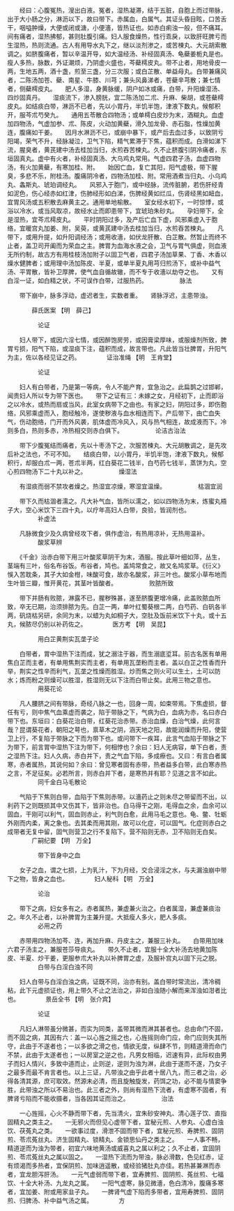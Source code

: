 <!-- { "loadSidebar": true } -->
　　经曰：心腹冤热，溲出白液。冤者，湿热凝滞，结于五脏，自胞上而过带脉，出于大小肠之分，淋沥以下，故曰带下。赤属血，白属气。其证头昏目眩，口苦舌干，咽嗌肿燥，大便或闭或溏，小便濇，皆热证也。如赤白痢浊一般，但不痛耳。间有痛者，湿热拂郁，甚则肚腹引痛。妇人服食燥热，性行乖戾，以致肝旺脾亏而生湿热，热则流通。古人有用导水丸下之，继以淡剂渗之，或苦楝丸、大元胡索散调之。如脐腹痛者，暂以辛温开导，如大温经汤、补经固真汤、龟蘗姜栀丸是也。　　瘦人多热，脉数，外证潮烦，乃阴虚火盛也，芩蘗樗皮丸。带不止者，用地骨皮一两，生地五两，酒十盏，煎至三盏，分三次服；或白芷散、单益母丸。白带兼痛风者，二陈汤加苍、蘗、南星、牛膝、川芎；兼头风鼻涕者，苍蘗辛芎散；兼七情者，侧蘗樗皮丸。　　肥人多湿，身黄脉缓，阴户如冰或痛，白带，升阳燥湿汤、四炒固真丹。　　湿痰流下，渗入膀胱，宜二陈汤加二朮、升麻、柴胡，或苍蘗樗皮丸。如结痰白带，淋沥不已者，先以小胃丹，半饥半饱，津液下数丸，候郁积开，服芩朮芍癸九。　　通用五苓散合四物汤；或单樗白皮炒为末，酒糊丸。血虚加四物汤，气虚加参、朮、陈皮，火动加黄蘗，滑久加龙骨、赤石脂，性燥加黄连，腹痛如干姜。　　因月水淋沥不已，或崩中暴下，或产后去血过多，以致阴亏阳竭，荣气不升，经脉凝泣，卫气下陷，精气累滞于下焦，蕴积而成。白滑如涕下流，腥臭者，黄芪建中汤去桂加当归，水煎吞苦楝丸。久不止脐腹引阴冷痛者，东垣固真丸。虚中有火者，补经固真汤、大乌鸡丸常用。气虚四君子汤，血虚四物汤，有火加黄蘗，有寒加桂、附。　　始因亡血，复亡其阳，阳气虚极，带下腥臭，多悲不乐，附桂汤。腹痛阴冷者，四物汤加桂、附。常用酒煮当归丸、小乌鸡丸、螽斯丸、琥珀调经丸。　　风邪入于胞门，或中经脉，流传脏腑，若伤肝经青如泥色，伤心经赤如红津，伤肺经形如白涕，伤脾经黄如烂瓜，伤肾经黑如衄血，宜胃风汤或五积散去麻黄主之。通用单地榆散。　　室女经水初下，一时惊悸，或浴以冷水，或当风取凉，故经水止而即患带下，宜琥珀朱砂丸。　　孕妇带下，全是湿热，宜芩朮樗皮丸。　　平时阴阳过多，及产后亡血下虚，风邪乘虚入于胞络，宜暖宫丸加姜、附，吴萸，或黄芪建中汤去桂加当归，水煎吞苦楝丸。　　凡带下，或用升提，如升阳调经汤；或用收濇，如伏龙肝散、白芷散。然暂止而终不止者，盖卫司开阖而为荣血之主。脾胃为血海水液之会，卫气与胃气俱虚，则血液无所约制，故古方有用桂枝汤加附子以固卫气者，四君子汤加草果、丁香、木香以燥水健脾者；或用理中汤加陈皮、半夏，或单半夏丸用芎归煎汤下，或补中益气汤、平胃散，皆补卫厚脾，使气血自循故辙，而不专于收濇以劫夺之也。　　又有白淫一证，如白精之状，不可误作白带，过服热药。
　　　　　脉法

　　带下崩中，脉多浮动，虚迟者生，实数者重。　　肾脉浮迟，主患带浊。

　　　　薛氏医案 【明　薛己】

　　　　　论证

　　妇人带下，或因六淫七情，或因醉饱房劳，或因膏梁厚味，或服燥剂所致，脾胃亏损，阳气下陷，或湿痰下注，蕴积而成，故言带也。凡此皆当壮脾胃，升阳气为主，佐以各经见证之药。
　　　　证治准绳 【明　王肯堂】

　　　　　论证

　　妇人有白带者，乃是第一等病，令人不能产育，宜急治之。此扁鹊之过邯郸，闻贵妇人所以专为带下医也。　　带下之证有三：未嫁之女，月经初下，止而即浴之以冷水，或热而扇或当风，此室女病带下之由也。有家之妇，阴阳过多，即伤胞络，风邪乘虚而入，胞经触冷，遂使秽液与血水相连而下。产后带下，由亡血失气，伤动胞络，门开而外风袭，肌体虚而冷风入，风与热气相连，故成液而下。冷则多白，热则多赤，冷热相交则赤白俱下。
　　　　　论洁古治法

　　带下少腹冤结而痛者，先以十枣汤下之，次服苦楝丸、大元胡散调之，是先攻后补之法也，不可不知。　　结痰白带，以小胃丹，半饥半饱，津液下数丸，候郁积行，却服白朮一两，苍朮半两，红白葵花二钱半，白芍药七钱半，蒸饼为丸，空心煎四物汤下二十丸以补之。
　　　　　燥湿法

　　有湿痰而弱不禁攻者燥之。热湿宜凉燥，寒湿宜温燥。
　　　　　枯涸宜润

　　带下久而枯涸者濡之。凡大补气血，皆所以濡之，如以四物汤为末，炼蜜丸梧子大，空心米饮下三四十丸，以疗年高妇人白带，良验，皆润剂也。
　　　　　补虚法

　　凡脉微食少及久病曾经攻下者，俱作虚治，有热用凉补，无热用温补。
　　　　　酸浆草辨

　　《千金》治赤白带下用三叶酸浆草阴干为末，酒服。按此草叶细如萍，丛生，茎端有三叶，俗名布谷饭。布谷者，鸠也。盖鸠常食之，故又名鸠浆草。《衍义》悞入苦耽条，其子大如金柑，味酸可食，故亦名酸浆，非三叶也。酸浆小草布地而生叶皆三瓣，惟开黄花，其茎叶皆酸者。
　　　　　败脓所致

　　带下并肠有败脓，淋露不已，腥秽殊甚，遂至脐腹更增冷痛，此盖败脓血所致，卒无已期，治须排脓为先。白芷一两，单叶红蜀葵根二两，白芍药、白矾各半两，矾烧枯另研，余同为末，以蜡为丸如桐子大，空肚及饭前米饮下十丸，或十五丸，候脓尽仍别以补药佐之。
　　　　医方考 【明　吴昆】

　　　　　用白芷黄荆实瓦垄子论

　　白带者，胃中湿热下注而成，犹之溺注于器，而生溺底垽耳。前古名医有单用焦白芷而主者，有单用焦荆实而主者，有单用瓦垄粉而主者。盖以白芷之性香而升举，荆实之性辛而利气，瓦垄之性燥而胜湿。炒而焦之则火可以生土，土可以防水；炼而粉之则燥可以胜湿，胜湿则无以下注而白带止矣。此用三物之意也。
　　　　　用葵花论

　　凡人腰脐之间有带脉，奇经八脉之一也，回身一周，如束带焉。下焦虚损，督任有亏，则中焦气血乘虚而袭之，陷于带脉之下，气病为白，血病为赤，名曰赤白带下也。东垣曰：白葵花治白带，红葵花治赤带。赤治血燥，白治气燥，此何言哉？昆谓葵花者，朝阳之萼也，禀草木之阴，涵天地之阳，故能润燥而升阳，使营卫上行，不复陷于带脉之下而为带下也。或问带下一疾耳，此言气血陷于带脉之下为带下，前言胃中湿热下注为带下，何相悖也？余曰：妇人无病容，单下白者，责之湿热下注。妇人久病，赤白并下，责之气血下陷，多成瘵也。又曰：有言白者属寒，赤者属热，其说何如？余曰：曾见寒者固有赤带，热者益多白带，此白寒赤热之言，不足征矣。必若所言，则赤白并下者，是寒热并有耶？见道之言不如此。
　　　　　同千金白马毛散论

　　气陷于下焦则白带，血陷于下焦则赤带。以濇药止之则未尽之带留而不出，以利药下之则既损其中又伤其下，皆非治也。白马得干之刚，毛得血之余，血余可以固血，干刚可以利气，固血则赤止，利气则白愈，此用马毛之意也。龟、鳖、牡蛎外刚而内柔，离之象也。去其柔而用其刚，故可以化症，可以固气。化症则赤白之成带者无复中留，固气则营卫之行不复陷下。营不陷则无赤，卫不陷则无白矣。
　　　　广嗣纪要 【明　万全】

　　　　　带下皆身中之血

　　女子之血，谓之七损，上为乳汁，下为月经，交合浸淫之水，与夫漏浊崩中带下之物，皆身之血也。
　　　　妇人秘科 【明　万全】

　　　　　论治

　　带下之病，妇女多有之。赤者属热，兼虚兼火治之。白者属湿，兼虚兼痰治之。年久不止者，以补脾胃为主兼升提。大抵瘦人多火，肥人多痰。
　　　　　必用之药

　　赤带用四物汤加芩、连，再加升麻、丹皮主之，兼服三补丸。　　白带用加味六君子汤主之，兼服苍莎导痰丸。　　带久不止者，宜服十全大补汤去地黄加陈皮、半夏、炒干姜，更服参朮大补丸以补脾胃之虚，及服补宫丸以固下元之脱。
　　　　　白带与白淫白浊不同

　　妇人白带与白淫白浊之病，证既不同，治亦有别。盖白带时常流出，清冷稠粘，此下元虚损证也，用上带久不止之法治之，非如白浊随小解而来浑浊如泔者比也。
　　　　景岳全书 【明　张介宾】

　　　　　论证

　　凡妇人淋带虽分微甚，而实为同类，盖带其微而淋其甚者也。总由命门不固，而不固之病，其因有六：盖一以心旌之摇之也，心旌摇则命门应，命门应则失其所守，此由于不遂者也；一以多欲之滑之也，情欲无度，纵肆不节，则精道滑而命门不禁，此由于太遂者也；一以房室之逆之也，凡男女相临，迟速有异，此际权由男子而妇人情兴，多致中道而止，止则逆，逆则为浊为淋，此由于遂而不遂，乃女子之最多而最不肯言者也。以上三证，凡带浊之由乎此者十居八九，而三者之治，必得各清其源，庶可取效。然源未必清，而且旋触旋发，药饵之功，必不能与情窦争胜，此带浊之所以不易治也。此三者之外，则尚有湿热下流者，有虚寒不固者，有脾肾亏陷而不能收摄者，当各因其证而治之。
　　　　　治法

　　一心旌摇，心火不静而带下者，先当清火，宜朱砂安神丸、清心莲子饮、直指固精丸之类主之。　　一无邪火而但见心虚带下者，宜秘元煎、人参丸、心虚白浊饮、茯菟丸之类。　　一欲事过度，滑泄不固而带下者，宜秘元煎、寿脾煎、固阴煎、苓朮菟丝丸、济生固精丸、锁精丸、金锁思仙丹之类主之。　　一人事不畅，精道逆而为浊为带者，初宜六味地黄汤或威喜丸之属以利之；久不止者，宜固阴煎、苓朮菟丝丸之属以固之。　　一湿热下流而为带浊，脉必滑数，色见红赤，证有烦渴而多热者，宜保阴煎、加味逍遥散，或经验猪肚丸亦佳。若热甚兼淋而赤者，宜龙胆泻肝汤。　　一元气虚弱而带下者，宜寿脾煎、固阴煎、菟丝煎、七福饮、十全大补汤、九龙丸之属。　　一阳气虚寒，脉见微濇，色白清冷，腹痛多寒者，宜加姜、附或用家韭子丸。　　一脾肾气虚下陷而多带者，宜用寿脾煎、固阴煎、归脾汤、补中益气汤之属。
　　　　方

